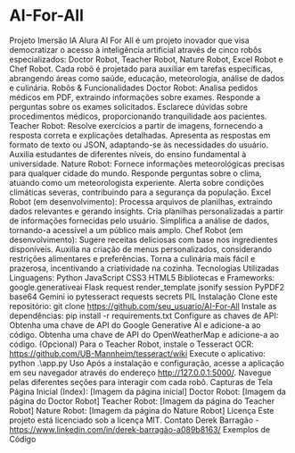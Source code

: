 # AI-For-All
 Projeto Imersão IA Alura
AI For All é um projeto inovador que visa democratizar o acesso à inteligência artificial através de cinco robôs especializados: Doctor Robot, Teacher Robot, Nature Robot, Excel Robot e Chef Robot. Cada robô é projetado para auxiliar em tarefas específicas, abrangendo áreas como saúde, educação, meteorologia, análise de dados e culinária.
Robôs & Funcionalidades
Doctor Robot:
Analisa pedidos médicos em PDF, extraindo informações sobre exames.
Responde a perguntas sobre os exames solicitados.
Esclarece dúvidas sobre procedimentos médicos, proporcionando tranquilidade aos pacientes.
Teacher Robot:
Resolve exercícios a partir de imagens, fornecendo a resposta correta e explicações detalhadas.
Apresenta as respostas em formato de texto ou JSON, adaptando-se às necessidades do usuário.
Auxilia estudantes de diferentes níveis, do ensino fundamental à universidade.
Nature Robot:
Fornece informações meteorológicas precisas para qualquer cidade do mundo.
Responde perguntas sobre o clima, atuando como um meteorologista experiente.
Alerta sobre condições climáticas severas, contribuindo para a segurança da população.
Excel Robot (em desenvolvimento):
Processa arquivos de planilhas, extraindo dados relevantes e gerando insights.
Cria planilhas personalizadas a partir de informações fornecidas pelo usuário.
Simplifica a análise de dados, tornando-a acessível a um público mais amplo.
Chef Robot (em desenvolvimento):
Sugere receitas deliciosas com base nos ingredientes disponíveis.
Auxilia na criação de menus personalizados, considerando restrições alimentares e preferências.
Torna a culinária mais fácil e prazerosa, incentivando a criatividade na cozinha.
Tecnologias Utilizadas
Linguagens:
Python
JavaScript
CSS3
HTML5
Bibliotecas e Frameworks:
google.generativeai
Flask
request
render_template
jsonify
session
PyPDF2
base64
Gemini
io
pytesseract
requests
secrets
PIL
Instalação
Clone este repositório: git clone https://github.com/seu_usuario/AI-For-All
Instale as dependências: pip install -r requirements.txt
Configure as chaves de API:
Obtenha uma chave de API do Google Generative AI e adicione-a ao código.
Obtenha uma chave de API do OpenWeatherMap e adicione-a ao código.
(Opcional) Para o Teacher Robot, instale o Tesseract OCR: https://github.com/UB-Mannheim/tesseract/wiki
Execute o aplicativo: python .\app.py
Uso
Após a instalação e configuração, acesse a aplicação em seu navegador através do endereço http://127.0.0.1:5000/. Navegue pelas diferentes seções para interagir com cada robô.
Capturas de Tela
Página Inicial (Index):
[Imagem da página inicial]
Doctor Robot:
[Imagem da página do Doctor Robot]
Teacher Robot:
[Imagem da página do Teacher Robot]
Nature Robot:
[Imagem da página do Nature Robot]
Licença
Este projeto está licenciado sob a licença MIT.
Contato
Derek Barragão - https://www.linkedin.com/in/derek-barragão-a089b8163/
Exemplos de Código
